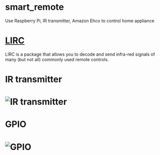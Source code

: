 # smart_remote
Use Raspberry Pi, IR transmitter, Amazon Ehco to control home appliance
# [LIRC](http://www.lirc.org/html/index.html "LIRC")

LIRC is a package that allows you to decode and send infra-red signals of many (but not all) commonly used remote controls.

# IR transmitter

# ![IR transmitter](https://github.com/objectc/smart_remote/blob/master/res/IR_Remote.jpg?raw=true)
# GPIO

# ![GPIO](https://github.com/objectc/smart_remote/blob/master/res/GPIO.jpg?raw=true)
